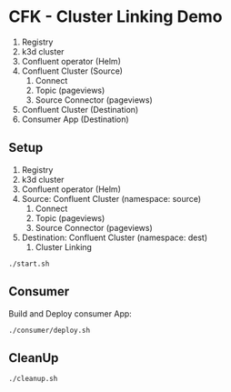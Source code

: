 # CFK - Cluster Linking Demo

1. Registry
2. k3d cluster
3. Confluent operator (Helm)
4. Confluent Cluster (Source)
   1. Connect
   2. Topic (pageviews)
   3. Source Connector (pageviews)
5. Confluent Cluster (Destination)
6. Consumer App (Destination)

## Setup

1. Registry
2. k3d cluster
3. Confluent operator (Helm)
4. Source: Confluent Cluster (namespace: source)
   1. Connect
   2. Topic (pageviews)
   3. Source Connector (pageviews)
5. Destination: Confluent Cluster (namespace: dest)
    1. Cluster Linking

```./start.sh```

## Consumer

Build and Deploy consumer App:

```./consumer/deploy.sh```

## CleanUp

```./cleanup.sh```